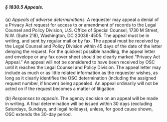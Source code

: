 ##### § 1830.5 Appeals. #####

(a) *Appeals of adverse determinations.* A requester may appeal a denial of a Privacy Act request for access to or amendment of records to the Legal Counsel and Policy Division, U.S. Office of Special Counsel, 1730 M Street, N.W. (Suite 218), Washington, DC 20036-4505. The appeal must be in writing, and sent by regular mail or by fax. The appeal must be received by the Legal Counsel and Policy Division within 45 days of the date of the letter denying the request. For the quickest possible handling, the appeal letter and envelope or any fax cover sheet should be clearly marked “Privacy Act Appeal.” An appeal will not be considered to have been received by OSC until it reaches the Legal Counsel and Policy Division. The appeal letter may include as much or as little related information as the requester wishes, as long as it clearly identifies the OSC determination (including the assigned request number, if known) being appealed. An appeal ordinarily will not be acted on if the request becomes a matter of litigation.

(b) *Responses to appeals.* The agency decision on an appeal will be made in writing. A final determination will be issued within 30 days (excluding Saturdays, Sundays, and legal holidays), unless, for good cause shown, OSC extends the 30-day period.
